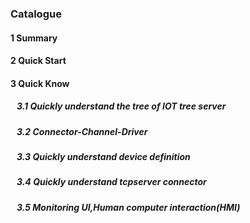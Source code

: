<script src="/_js/jquery-1.12.0.min.js"></script>
<script src="/_js/bootstrap/js/bootstrap.min.js"></script>
<script type="text/javascript" src="/_js/ajax.js"></script>
<link rel="stylesheet" type="text/css" href="/_js/layui/css/layui.css" />
<script src="/_js/layui/layui.all.js"></script>
<script src="/_js/dlg_layer.js?v="></script>
<link  href="/_js/bootstrap/css/bootstrap.min.css" rel="stylesheet" type="text/css" >
<link  href="/_js/font4.7.0/css/font-awesome.css"  rel="stylesheet" type="text/css" >
            <link href="./inc/common.css" rel="stylesheet" type="text/css">
        <link href="./inc/index.css" rel="stylesheet" type="text/css">



### Catalogue





#### <a doc_path="en/README.md" >1 Summary</a>
#### <a doc_path="en/doc/quick_start.md" >2 Quick Start</a>





#### <a doc_path="en/doc/quick/index.md" >3 Quick Know</a>
##### <a doc_path="en/doc/quick/quick_know_tree.md" target="main">&nbsp;&nbsp;&nbsp;3.1 Quickly understand the tree of IOT tree server</a>
##### <a doc_path="en/doc/quick/quick_know_ch_conn_drv.md" target="main">&nbsp;&nbsp;&nbsp;3.2 Connector-Channel-Driver</a>
##### <a doc_path="en/doc/quick/quick_know_devdef.md" target="main">&nbsp;&nbsp;&nbsp;3.3 Quickly understand device definition</a>
##### <a doc_path="en/doc/quick/quick_know_tcpserver_connector.md" target="main">&nbsp;&nbsp;&nbsp;3.4 Quickly understand tcpserver connector</a>
##### <a doc_path="en/doc/quick/quick_know_hmi.md" target="main">&nbsp;&nbsp;&nbsp;3.5 Monitoring UI,Human computer interaction(HMI)</a>













<script>
$("a").each(function(){
    var docp = $(this).attr("doc_path") ;
    if(docp)
    {
        $(this).click(function(){
            parent.nav_to($(this).attr("doc_path"));
        });
    }
});
</script>
